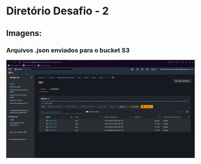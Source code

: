 Diretório Desafio - 2
======================

## Imagens:

### Arquivos .json enviados para o bucket S3
![image](img/Screenshot_2.png)